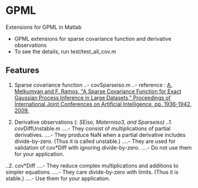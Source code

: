 GPML
====

Extensions for GPML in Matlab
- GPML extensions for sparse covariance function and derivative observations
- To see the details, run test/test_all_cov.m

Features
----
1. Sparse covariance function
..- covSparseiso.m
..- reference : [A. Melkumyan and F. Ramos, "A Sparse Covariance Function for Exact Gaussian Process Inference in Large Datasets," Proceedings of International Joint Conferences on Artificial Intelligence, pp. 1936-1942, 2009.](http://ijcai.org/papers09/Papers/IJCAI09-320.pdf)

2. Derivative observations (*: SEiso, Materniso3, and Sparseiso)
..1. cov*DiffUnstable.m
....- They consist of multiplications of partial derivatives.
....- They produce NaN when a partial derivative includes divide-by-zero. (Thus it is called unstable.)
....- They are used for validation of cov*Diff with ignoring divide-by-zero.
....- Do not use them for your application.

..2. cov*Diff
....- They reduce complex multiplications and additions to simpler equations.
....- They care divide-by-zero with limits. (Thus it is stable.)
....- Use them for your application.
  

